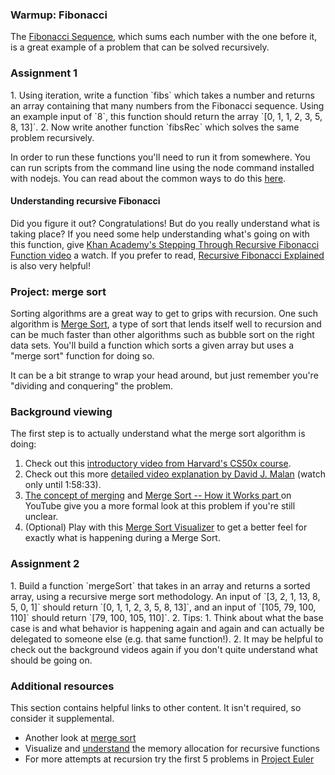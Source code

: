 ### Warmup: Fibonacci

The [Fibonacci Sequence](http://en.wikipedia.org/wiki/Fibonacci_number), which sums each number with the one before it, is a great example of a problem that can be solved recursively.

### Assignment 1

<div class="lesson-content__panel" markdown="1">
  1. Using iteration, write a function `fibs` which takes a number and returns an array containing that many numbers from the Fibonacci sequence. Using an example input of `8`, this function should return the array `[0, 1, 1, 2, 3, 5, 8, 13]`.
  2. Now write another function `fibsRec` which solves the same problem recursively.
</div>

In order to run these functions you'll need to run it from somewhere. You can run scripts from the command line using the node command installed with nodejs. You can read about the common ways to do this [here](https://github.com/nodejs/nodejs.dev/blob/aa4239e87a5adc992fdb709c20aebb5f6da77f86/content/learn/command-line/node-run-cli.en.md).

#### Understanding recursive Fibonacci

Did you figure it out? Congratulations! But do you really understand what is taking place? If you need some help understanding what's going on with this function, give [Khan Academy's Stepping Through Recursive Fibonacci Function video](https://www.youtube.com/watch?v=zg-ddPbzcKM) a watch. If you prefer to read, [Recursive Fibonacci Explained](https://www.scaler.com/topics/fibonacci-series-in-javascript/) is also very helpful!

### Project: merge sort

Sorting algorithms are a great way to get to grips with recursion.  One such algorithm is [Merge Sort](http://en.wikipedia.org/wiki/Merge_sort), a type of sort that lends itself well to recursion and can be much faster than other algorithms such as bubble sort on the right data sets.  You'll build a function which sorts a given array but uses a "merge sort" function for doing so.

It can be a bit strange to wrap your head around, but just remember you're "dividing and conquering" the problem.

### Background viewing

The first step is to actually understand what the merge sort algorithm is doing:

1. Check out this [introductory video from Harvard's CS50x course](https://youtu.be/Ns7tGNbtvV4).
2. Check out this more [detailed video explanation by David J. Malan](https://youtu.be/4oqjcKenCH8?t=6248) (watch only until 1:58:33).
3. [The concept of merging](https://youtu.be/6pV2IF0fgKY) and [Merge Sort -- How it Works part ](https://youtu.be/mB5HXBb_HY8) on YouTube give you a more formal look at this problem if you're still unclear.
4. (Optional) Play with this [Merge Sort Visualizer](https://www.hackerearth.com/practice/algorithms/sorting/merge-sort/visualize/) to get a better feel for exactly what is happening during a Merge Sort.

### Assignment 2
<div class="lesson-content__panel" markdown="1">
  1. Build a function `mergeSort` that takes in an array and returns a sorted array, using a recursive merge sort methodology. An input of `[3, 2, 1, 13, 8, 5, 0, 1]` should return `[0, 1, 1, 2, 3, 5, 8, 13]`, and an input of `[105, 79, 100, 110]` should return `[79, 100, 105, 110]`.
  2. Tips:
      1. Think about what the base case is and what behavior is happening again and again and can actually be delegated to someone else (e.g. that same function!).
      2. It may be helpful to check out the background videos again if you don't quite understand what should be going on.
</div>

### Additional resources
This section contains helpful links to other content. It isn't required, so consider it supplemental.

* Another look at [merge sort](http://www.sorting-algorithms.com/merge-sort)
* Visualize and [understand](https://www.educative.io/courses/recursion-for-coding-interviews-in-javascript/NEZ7kKgMJKK) the memory allocation for recursive functions
* For more attempts at recursion try the first 5 problems in [Project Euler](https://projecteuler.net/problems)
